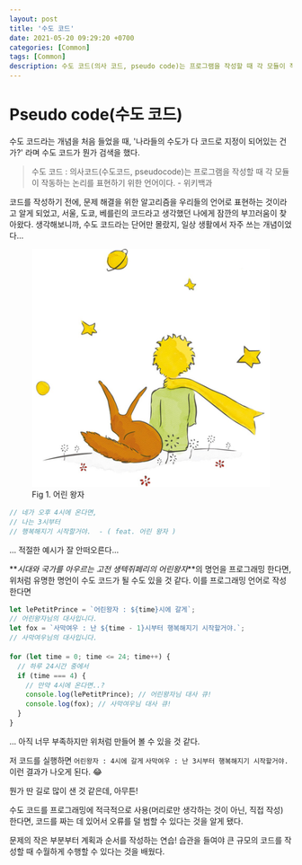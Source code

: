 ```yaml
---
layout: post
title: '수도 코드'
date: 2021-05-20 09:29:20 +0700
categories: [Common]
tags: [Common]
description: 수도 코드(의사 코드, pseudo code)는 프로그램을 작성할 때 각 모듈이 작동하는 논리를 표현하기 위한 언어이다.
---
```


# Pseudo code(수도 코드)

수도 코드라는 개념을 처음 들었을 때, '나라들의 수도가 다 코드로 지정이 되어있는 건가?' 라며 수도 코드가 뭔가 검색을 했다.

> 수도 코드 : 의사코드(수도코드, pseudocode)는 프로그램을 작성할 때 각 모듈이 작동하는 논리를 표현하기 위한 언어이다. - 위키백과

코드를 작성하기 전에, 문제 해결을 위한 알고리즘을 우리들의 언어로 표현하는 것이라고 알게 되었고, 서울, 도쿄, 베를린의 코드라고 생각했던 나에게 잠깐의 부끄러움이 찾아왔다.
생각해보니까, 수도 코드라는 단어만 몰랐지, 일상 생활에서 자주 쓰는 개념이었다...

<figure>
<img src="./../../images/petit.jpg" alt="le petit prince">
<figcaption>Fig 1. 어린 왕자</figcaption>
</figure>

```js
// 네가 오후 4시에 온다면,
// 나는 3시부터
// 행복해지기 시작할거야.  - ( feat. 어린 왕자 )
```

... 적절한 예시가 잘 안떠오른다...

**_시대와 국가를 아우르는 고전 생텍쥐페리의 어린왕자_**의 명언을 프로그래밍 한다면, 위처럼 유명한 명언이 수도 코드가 될 수도 있을 것 같다.
이를 프로그래밍 언어로 작성한다면

```js
let lePetitPrince = `어린왕자 : ${time}시에 갈게`;
// 어린왕자님의 대사입니다.
let fox = `사막여우 : 난 ${time - 1}시부터 행복해지기 시작할거야.`;
// 사막여우님의 대사입니다.

for (let time = 0; time <= 24; time++) {
  // 하루 24시간 중에서
  if (time === 4) {
    // 만약 4시에 온다면..?
    console.log(lePetitPrince); // 어린왕자님 대사 큐!
    console.log(fox); // 사막여우님 대사 큐!
  }
}
```

... 아직 너무 부족하지만 위처럼 만들어 볼 수 있을 것 같다.

저 코드를 실행하면
`어린왕자 : 4시에 갈게`
`사막여우 : 난 3시부터 행복해지기 시작할거야.`
이런 결과가 나오게 된다. 😂

뭔가 딴 길로 많이 샌 것 같은데, 아무튼!

수도 코드를 프로그래밍에 적극적으로 사용(머리로만 생각하는 것이 아닌, 직접 작성) 한다면, 코드를 짜는 데 있어서 오류를 덜 범할 수 있다는 것을 알게 됐다.

문제의 작은 부분부터 계획과 순서를 작성하는 연습! 습관을 들여야 큰 규모의 코드를 작성할 때 수월하게 수행할 수 있다는 것을 배웠다.

